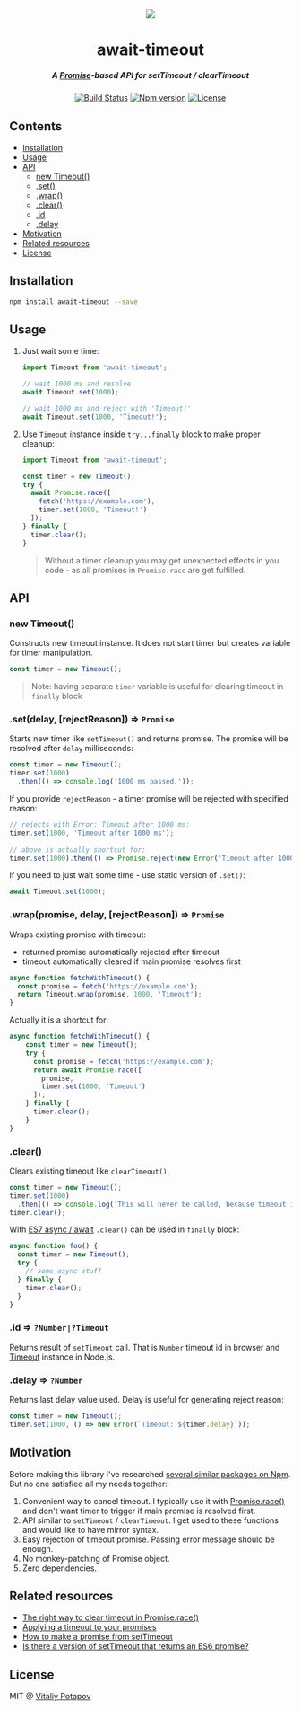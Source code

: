 <div align="center">
  <img src="https://user-images.githubusercontent.com/1473072/32229482-f90f07d2-be61-11e7-86f1-f9f555182292.png">
</div>
<h1 align="center">await-timeout</h1>
<h5 align="center">A <a href="https://developer.mozilla.org/en/docs/Web/JavaScript/Reference/Global_Objects/Promise">Promise</a>-based API for setTimeout / clearTimeout</h5>
<div align="center">
  <a href="https://travis-ci.org/vitalets/await-timeout"><img src="https://travis-ci.org/vitalets/await-timeout.svg?branch=master" alt="Build Status" /></a>
  <a href="https://www.npmjs.com/package/await-timeout"><img src="https://img.shields.io/npm/v/await-timeout.svg" alt="Npm version" /></a>
  <a href="https://www.npmjs.com/package/await-timeout"><img src="https://img.shields.io/npm/l/await-timeout.svg" alt="License" /></a>
</div>

## Contents
* [Installation](#installation)
* [Usage](#usage)
* [API](#api)
  * [new Timeout()](#new-timeout)
  * [.set()](#setms-message--promise)
  * [.wrap()](#wrappromise-ms-message--promise)
  * [.clear()](#clear)
  * [.id](#id--numbertimeout)
  * [.delay](#delay--number)
* [Motivation](#motivation)
* [Related resources](#related-resources)
* [License](#license)

## Installation
```bash
npm install await-timeout --save
```

## Usage
1. Just wait some time:
    ```js
    import Timeout from 'await-timeout';

    // wait 1000 ms and resolve
    await Timeout.set(1000);
    
    // wait 1000 ms and reject with 'Timeout!'
    await Timeout.set(1000, 'Timeout!');
    ```

2. Use `Timeout` instance inside `try...finally` block to make proper cleanup:
    ```js
    import Timeout from 'await-timeout';

    const timer = new Timeout();
    try {
      await Promise.race([
        fetch('https://example.com'),
        timer.set(1000, 'Timeout!')
      ]);
    } finally {
      timer.clear();
    }
    ```
   > Without a timer cleanup you may get unexpected effects in you code - as all promises in `Promise.race` 
   > are get fulfilled.

## API
### new Timeout()
Constructs new timeout instance. It does not start timer but creates variable for timer manipulation.
```js
const timer = new Timeout();
```
> Note: having separate `timer` variable is useful for clearing timeout in `finally` block 

### .set(delay, [rejectReason]) ⇒ `Promise`
Starts new timer like `setTimeout()` and returns promise. The promise will be resolved after `delay` milliseconds:
```js
const timer = new Timeout();
timer.set(1000)
  .then(() => console.log('1000 ms passed.'));
```

If you provide `rejectReason` - a timer promise will be rejected with specified reason:
```js
// rejects with Error: Timeout after 1000 ms:
timer.set(1000, 'Timeout after 1000 ms');
  
// above is actually shortcut for:
timer.set(1000).then(() => Promise.reject(new Error('Timeout after 1000 ms')));  
```

If you need to just wait some time - use static version of `.set()`:
```js
await Timeout.set(1000);
```

### .wrap(promise, delay, [rejectReason]) ⇒ `Promise`
Wraps existing promise with timeout:
 * returned promise automatically rejected after timeout 
 * timeout automatically cleared if main promise resolves first
```js
async function fetchWithTimeout() {
  const promise = fetch('https://example.com');
  return Timeout.wrap(promise, 1000, 'Timeout');
}
```
Actually it is a shortcut for:
```js
async function fetchWithTimeout() {
    const timer = new Timeout();
    try {
      const promise = fetch('https://example.com');
      return await Promise.race([
        promise,
        timer.set(1000, 'Timeout')
      ]);
    } finally {
      timer.clear();
    }
}
```

### .clear()
Clears existing timeout like `clearTimeout()`.
```js
const timer = new Timeout();
timer.set(1000)
  .then(() => console.log('This will never be called, because timeout is cleared on the next line'));
timer.clear();
```

With [ES7 async / await] `.clear()` can be used in `finally` block:
```js
async function foo() {
  const timer = new Timeout();
  try {
    // some async stuff
  } finally {
    timer.clear();
  }
}
```

### .id ⇒ `?Number|?Timeout`
Returns result of `setTimeout` call. That is `Number` timeout id in browser 
and [Timeout](https://nodejs.org/api/timers.html#timers_class_timeout) instance in Node.js.

### .delay ⇒ `?Number`
Returns last delay value used. Delay is useful for generating reject reason:
```js
const timer = new Timeout();
timer.set(1000, () => new Error(`Timeout: ${timer.delay}`));
```

## Motivation
Before making this library I've researched [several similar packages on Npm](https://www.npmjs.com/search?q=promise%20timeout).
But no one satisfied all my needs together:

1. Convenient way to cancel timeout. I typically use it with [Promise.race()] and don't want timer to trigger
   if main promise is resolved first.
2. API similar to `setTimeout` / `clearTimeout`. I get used to these functions and would like to have mirror syntax.
3. Easy rejection of timeout promise. Passing error message should be enough.
4. No monkey-patching of Promise object.
5. Zero dependencies.

## Related resources
* [The right way to clear timeout in Promise.race()](https://jslive.com/p/3x2x9h-the-right-way-to-clear-timeout-in-promiserace)
* [Applying a timeout to your promises](https://italonascimento.github.io/applying-a-timeout-to-your-promises/)
* [How to make a promise from setTimeout](https://stackoverflow.com/questions/22707475/how-to-make-a-promise-from-settimeout)
* [Is there a version of setTimeout that returns an ES6 promise?](https://stackoverflow.com/questions/34255351/is-there-a-version-of-settimeout-that-returns-an-es6-promise)

## License
MIT @ [Vitaliy Potapov](https://github.com/vitalets)

[Promise]: https://developer.mozilla.org/en/docs/Web/JavaScript/Reference/Global_Objects/Promise
[Promise.race()]: https://developer.mozilla.org/en-US/docs/Web/JavaScript/Reference/Global_Objects/Promise/race
[ES7 async / await]: https://developer.mozilla.org/en-US/docs/Web/JavaScript/Reference/Statements/async_function
